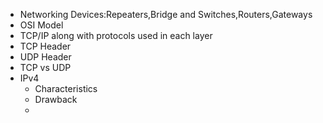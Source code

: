 - Networking Devices:Repeaters,Bridge and Switches,Routers,Gateways
- OSI Model
- TCP/IP along with protocols used in each layer
- TCP Header
- UDP Header
- TCP vs UDP
- IPv4
    - Characteristics
    - Drawback
    - 